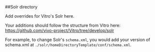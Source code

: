 
##Solr directory

Add overrides for Vitro's Solr here.  

Your additions should follow the structure from Vitro here:
https://github.com/vivo-project/Vitro/tree/develop/solr

For example, to change Solr's `schema.xml`, you would add your version of schema.xml at `./solr/homeDirectoryTemplate/conf/schema.xml`.
